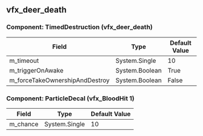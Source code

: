 ## vfx_deer_death

### Component: TimedDestruction (vfx_deer_death)

|Field|Type|Default Value|
|---|---|---|
|m_timeout|System.Single|10|
|m_triggerOnAwake|System.Boolean|True|
|m_forceTakeOwnershipAndDestroy|System.Boolean|False|

### Component: ParticleDecal (vfx_BloodHit 1)

|Field|Type|Default Value|
|---|---|---|
|m_chance|System.Single|10|

